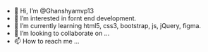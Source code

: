 - 👋 Hi, I’m @Ghanshyamvp13
- 👀 I’m interested in fornt end development.
- 🌱 I’m currently learning html5, css3, bootstrap, js, jQuery, figma. 
- 💞️ I’m looking to collaborate on ...
- 📫 How to reach me ...

<!---
Ghanshyamvp13/Ghanshyamvp13 is a ✨ special ✨ repository because its `README.md` (this file) appears on your GitHub profile.
You can click the Preview link to take a look at your changes.
--->
